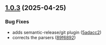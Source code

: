 ## [1.0.3](https://github.com/pranit-sh/any-extractor/compare/v1.0.2...v1.0.3) (2025-04-25)

### Bug Fixes

- adds semantic-release/git plugin ([5adacc2](https://github.com/pranit-sh/any-extractor/commit/5adacc273370ab782abaaf744cfcf14b2eacc9c3))
- corrects the parsers ([89f6892](https://github.com/pranit-sh/any-extractor/commit/89f68926b9950b613b0732085ea01cff334feb57))
